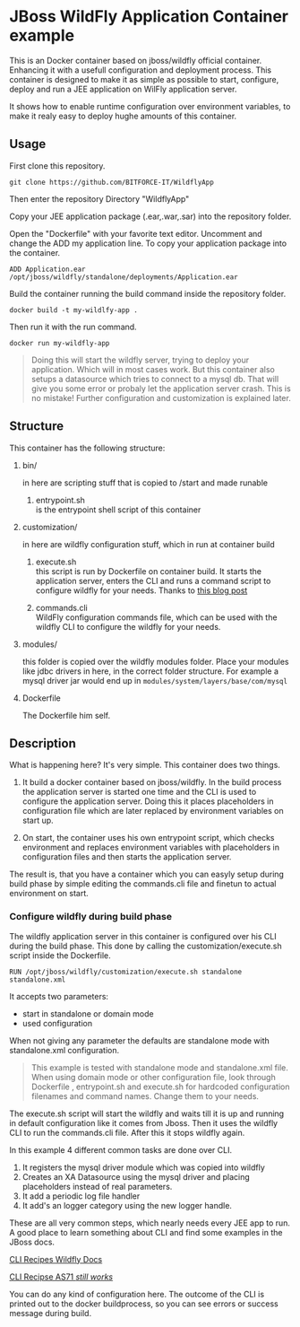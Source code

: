 # JBoss WildFly Application Container example
This is an Docker container based on jboss/wildfly official container.
Enhancing it with a usefull configuration and deployment process.
This container is designed to make it as simple as possible to start, configure, 
deploy and run a JEE application on WilFly application server.

It shows how to enable runtime configuration over environment variables, to make 
it realy easy to deploy hughe amounts of this container.

## Usage
First clone this repository.

    git clone https://github.com/BITFORCE-IT/WildflyApp

Then enter the repository Directory "WildflyApp"

Copy your JEE application package (.ear,.war,.sar) into the repository folder.

Open the "Dockerfile" with your favorite text editor. Uncomment and change 
the ADD my application line. To copy your application package into the container.

    ADD Application.ear /opt/jboss/wildfly/standalone/deployments/Application.ear 

Build the container running the build command inside the repository folder.

    docker build -t my-wildlfy-app .
    
Then run it with the run command.

    docker run my-wildfly-app

> Doing this will start the wildfly server, trying to deploy your application. 
> Which will in most cases work. But this container also setups a datasource which 
> tries to connect to a mysql db. That will give you some error or probaly let the 
> application server crash. This is no mistake! Further configuration and customization 
> is explained later.

## Structure
This container has the following structure:

1. bin/

    in here are scripting stuff that is copied to /start and made runable
        
    1. entrypoint.sh     
        is the entrypoint shell script of this container
    
2. customization/

    in here are wildfly configuration stuff, which in run at container build
    
    1. execute.sh        
        this script is run by Dockerfile on container build. It starts 
        the application server, enters the CLI and runs a command script 
        to configure wildfly for your needs.
        Thanks to [this blog post](https://goldmann.pl/blog/2014/07/23/customizing-the-configuration-of-the-wildfly-docker-image/)
        
    2. commands.cli         
        WildFly configuration commands file, which can be used with the 
        wildfly CLI to configure the wildfly for your needs.

3. modules/

    this folder is copied over the wildfly modules folder. Place your modules 
    like jdbc drivers in here, in the correct folder structure.
    For example a mysql driver jar would end up in `modules/system/layers/base/com/mysql`


4. Dockerfile

    The Dockerfile him self.
    
## Description
What is happening here? It's very simple. This container does two things.

1. It build a docker container based on jboss/wildfly. In the build process
the application server is started one time and the CLI is used to configure 
the application server. Doing this it places placeholders in configuration file 
which are later replaced by environment variables on start up.

2. On start, the container uses his own entrypoint script, which checks environment 
and replaces environment variables with placeholders in configuration files and then 
starts the application server.

The result is, that you have a container which you can easyly setup during build 
phase by simple editing the commands.cli file and finetun to actual environment on 
start.

### Configure wildfly during build phase
The wildfly application server in this container is configured over his CLI 
during the build phase. This done by calling the customization/execute.sh script 
inside the Dockerfile.

    RUN /opt/jboss/wildfly/customization/execute.sh standalone standalone.xml

It accepts two parameters:

- start in standalone or domain mode
- used configuration

When not giving any parameter the defaults are standalone mode with standalone.xml 
configuration.

> This example is tested with standalone mode and standalone.xml file. 
> When using domain mode or other configuration file, look through Dockerfile 
> , entrypoint.sh and execute.sh for hardcoded configuration filenames and command names.
> Change them to your needs.

The execute.sh script will start the wildfly and waits till it is up and running in default configuration 
like it comes from Jboss. Then it uses the wildfly CLI to run the commands.cli file. After this it stops 
wildfly again.

In this example 4 different common tasks are done over CLI.

1. It registers the mysql driver module which was copied into wildfly
2. Creates an XA Datasource using the mysql driver and placing placeholders instead 
of real parameters.
3. It add a periodic log file handler
4. It add's an logger category using the new logger handle.

These are all very common steps, which nearly needs every JEE app to run.
A good place to learn something about CLI and find some examples in the JBoss docs.

[CLI Recipes Wildfly Docs](https://docs.jboss.org/author/display/WFLY8/CLI%20Recipes)

[CLI Recipse AS71 *still works*](https://docs.jboss.org/author/display/AS71/CLI%20Recipes)

You can do any kind of configuration here. The outcome of the CLI is printed out 
to the docker buildprocess, so you can see errors or success message during build.
